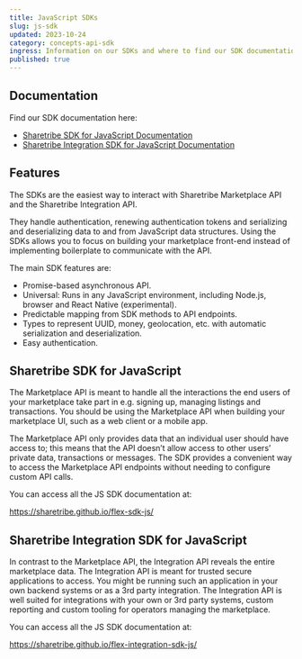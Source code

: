 ```yaml
---
title: JavaScript SDKs
slug: js-sdk
updated: 2023-10-24
category: concepts-api-sdk
ingress: Information on our SDKs and where to find our SDK documentation
published: true
---
```


## Documentation

Find our SDK documentation here:

- [Sharetribe SDK for JavaScript Documentation](https://sharetribe.github.io/flex-sdk-js/)
- [Sharetribe Integration SDK for JavaScript Documentation](https://sharetribe.github.io/flex-integration-sdk-js/)

## Features

The SDKs are the easiest way to interact with Sharetribe Marketplace API
and the Sharetribe Integration API.

They handle authentication, renewing authentication tokens and
serializing and deserializing data to and from JavaScript data
structures. Using the SDKs allows you to focus on building your
marketplace front-end instead of implementing boilerplate to communicate
with the API.

The main SDK features are:

- Promise-based asynchronous API.
- Universal: Runs in any JavaScript environment, including Node.js,
  browser and React Native (experimental).
- Predictable mapping from SDK methods to API endpoints.
- Types to represent UUID, money, geolocation, etc. with automatic
  serialization and deserialization.
- Easy authentication.

## Sharetribe SDK for JavaScript

The Marketplace API is meant to handle all the interactions the end
users of your marketplace take part in e.g. signing up, managing
listings and transactions. You should be using the Marketplace API when
building your marketplace UI, such as a web client or a mobile app.

The Marketplace API only provides data that an individual user should
have access to; this means that the API doesn’t allow access to other
users’ private data, transactions or messages. The SDK provides a
convenient way to access the Marketplace API endpoints without needing
to configure custom API calls.

You can access all the JS SDK documentation at:

https://sharetribe.github.io/flex-sdk-js/

## Sharetribe Integration SDK for JavaScript

In contrast to the Marketplace API, the Integration API reveals the
entire marketplace data. The Integration API is meant for trusted secure
applications to access. You might be running such an application in your
own backend systems or as a 3rd party integration. The Integration API
is well suited for integrations with your own or 3rd party systems,
custom reporting and custom tooling for operators managing the
marketplace.

You can access all the JS SDK documentation at:

https://sharetribe.github.io/flex-integration-sdk-js/
